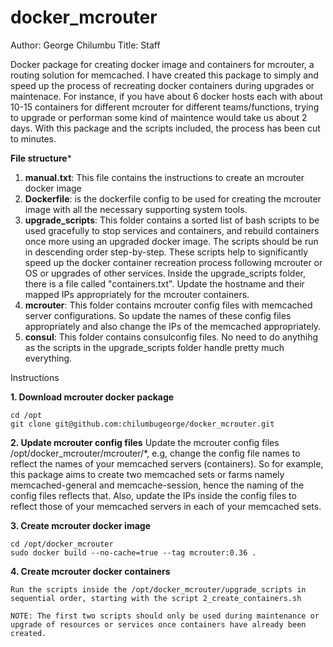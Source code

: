 # docker_mcrouter
Author: George Chilumbu
Title: Staff

Docker package for creating docker image and containers for mcrouter, a routing solution for memcached. I have created this package to simply and speed up the process of recreating docker containers during upgrades or maintenace. For instance, if you have about 6 docker hosts each with about 10-15 containers for different mcrouter for different teams/functions, trying to upgrade or performan some kind of maintence would take us about 2 days. With this package and the scripts included, the process has been cut to minutes.

**File structure***

1. **manual.txt**: This file contains the instructions to create an mcrouter docker image
2. **Dockerfile**: is the dockerfile config to be used for creating the mcrouter image with all the necessary supporting system tools.
3. **upgrade_scripts**: This folder contains a sorted list of bash scripts to be used gracefully to stop services and containers, and rebuild containers once more using an upgraded docker image. The scripts should be run in descending order step-by-step. These scripts help to significantly speed up the docker container recreation process following mcrouter or OS or upgrades of other services. Inside the upgrade_scripts folder, there is a file called "containers.txt". Update the hostname and their mapped IPs appropriately for the mcrouter containers.
4. **mcrouter**: This folder contains mcrouter config files with memcached server configurations. So update the names of these config files appropriately and also change the IPs of the memcached appropriately.
5. **consul**: This folder contains consulconfig files. No need to do anythihg as the scripts in the upgrade_scripts folder handle pretty much everything.

Instructions

**1. Download mcrouter docker package**
```
cd /opt
git clone git@github.com:chilumbugeorge/docker_mcrouter.git
``` 

**2. Update mcrouter config files** 
Update the mcrouter config files /opt/docker_mcrouter/mcrouter/*, e.g, change the config file names to reflect the names of your memcached servers (containers). So for example, this package aims to create two memcached sets or farms namely memcached-general and memcache-session, hence the naming of the config files reflects that. Also, update the IPs inside the config files to reflect those of your memcached servers in each of your memcached sets. 

**3. Create mcrouter docker image**
```
cd /opt/docker_mcrouter
sudo docker build --no-cache=true --tag mcrouter:0.36 .
```

**4. Create mcrouter docker containers**
```
Run the scripts inside the /opt/docker_mcrouter/upgrade_scripts in sequential order, starting with the script 2_create_containers.sh

NOTE: The first two scripts should only be used during maintenance or upgrade of resources or services once containers have already been created.
